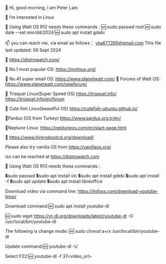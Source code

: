 👋 Hi, good morning, I am Peter Lam

👀 I’m interested in Linux

🌱 Using Watt OS R12 needs these commands : 🆕 sudo passwd root 🆕 sudo date --set mm/dd/2024 🆕 sudo apt install gdebi

📫 you can reach me, via email as follows： yka677265@gmail.com This file last updated: 06 Sept 2024

📌
https://distrowatch.com/

📌
No.1 most popular OS:
https://mxlinux.org/

📌
No.41 super small OS:
https://www.planetwatt.com/
📌
Forums of Watt OS:
https://www.planetwatt.com/newforum/

📌
Trisquel Linux(Super Speed OS)
https://trisquel.info/
https://trisquel.info/en/forum

📌 Cute fish Linux(beautiful OS)
https://cutefish-ubuntu.github.io/

📌Pardus (OS from Turkey)
https://www.pardus.org.tr/en/

📌Neptune Linux:
https://neptuneos.com/en/start-page.html

📌
https://www.hirensbootcd.org/download/

Please also try vanilla OS from https://vanillaos.org/

iso can be reached at https://distrowatch.com

🌱 Using Watt OS R13 needs these commands :

💲sudo passwd
💲sudo apt install vlc
💲sudo apt install gdebi
💲sudo apt install -f
💲sudo apt update
💲sudo apt install libreoffice



Download video via command line: https://itsfoss.com/download-youtube-linux/

Download command:🆕 sudo apt install youtube-dl

🆕 sudo wget https://yt-dl.org/downloads/latest/youtube-dl -O /usr/local/bin/youtube-dl

The following is change mode: 🆕 sudo chmod a+rx /usr/local/bin/youtube-dl

Update command:🆕 youtube-dl -U

Select F22:🆕 youtube-dl -f 37<video_url>

